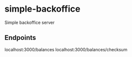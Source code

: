 # simple-backoffice
Simple backoffice server

## Endpoints
localhost:3000/balances
localhost:3000/balances/checksum
